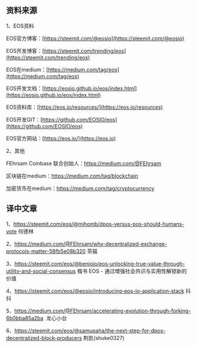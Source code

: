 资料来源
-------------------------------
1、EOS资料 

EOS官方博客：[https://steemit.com/@eosio](https://steemit.com/@eosio)    

EOS开发博客：[https://steemit.com/trending/eos](https://steemit.com/trending/eos)

EOS在medium：[https://medium.com/tag/eos](https://medium.com/tag/eos)

EOS开发文档：[https://eosio.github.io/eos/index.html](https://eosio.github.io/eos/index.html)

EOS资料库：[https://eos.io/resources/](https://eos.io/resources)

EOS开发GIT：[https://github.com/EOSIO/eos](https://github.com/EOSIO/eos)

EOS官方网站：[https://eos.io/](https://eos.io)

2、其他

FEhrsam Coinbase 联合创始人：https://medium.com/@FEhrsam

区块链在medium：https://medium.com/tag/blockchain

加密货币在medium：https://medium.com/tag/cryptocurrency

译中文章
-------------------------------
1、https://steemit.com/eos/@mjhomb/dpos-versus-pos-should-humans-vote 何德林

2、https://medium.com/@FEhrsam/why-decentralized-exchange-protocols-matter-58fb5e08b320  茶猫

3、https://steemit.com/eos/@benjojo/eos-unlocking-true-value-through-utility-and-social-consensus 楷书
EOS - 通过增强社会共识与实用性解锁新的价值  

4、https://steemit.com/eos/@eosio/introducing-eos-io-application-stack 抖抖

5、https://medium.com/@FEhrsam/accelerating-evolution-through-forking-6b0bba85a2ba  龙心小台

6、https://steemit.com/eos/@samupaha/the-next-step-for-dpos-decentralized-block-producers 荆凯(shuke0327)
